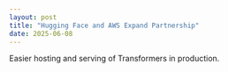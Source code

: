 ```yaml
---
layout: post
title: "Hugging Face and AWS Expand Partnership"
date: 2025-06-08
---
```


Easier hosting and serving of Transformers in production.

